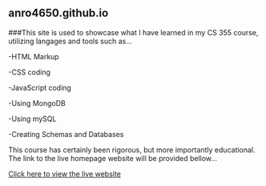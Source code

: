 ## anro4650.github.io
###This site is used to showcase what I have learned in my CS 355 course, utilizing langages and tools such as...

  -HTML Markup
  
  -CSS coding
  
  -JavaScript coding
  
  -Using MongoDB
  
  -Using mySQL
  
  -Creating Schemas and Databases


This course has certainly been rigorous, but more importantly educational.
The link to the live homepage website will be provided bellow...

[Click here to view the live website](https://chompskihonk.github.io/anro4650.github.io/index.html)
